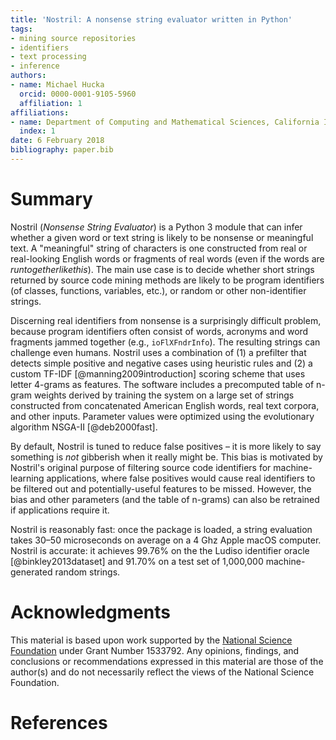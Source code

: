```yaml
---
title: 'Nostril: A nonsense string evaluator written in Python'
tags:
- mining source repositories
- identifiers
- text processing
- inference
authors:
- name: Michael Hucka
  orcid: 0000-0001-9105-5960
  affiliation: 1
affiliations:
- name: Department of Computing and Mathematical Sciences, California Institute of Technology, Pasadena, CA 91125, USA
  index: 1
date: 6 February 2018
bibliography: paper.bib
---
```


# Summary

Nostril (_Nonsense String Evaluator_) is a Python 3 module that can infer whether a given word or text string is likely to be nonsense or meaningful text.  A "meaningful" string of characters is one constructed from real or real-looking English words or fragments of real words (even if the words are _runtogetherlikethis_).  The main use case is to decide whether short strings returned by source code mining methods are likely to be program identifiers (of classes, functions, variables, etc.), or random or other non-identifier strings.

Discerning real identifiers from nonsense is a surprisingly difficult problem, because program identifiers often consist of words, acronyms and word fragments jammed together (e.g., `ioFlXFndrInfo`).  The resulting strings can challenge even humans.  Nostril uses a combination of (1) a prefilter that detects simple positive and negative cases using heuristic rules and (2) a custom TF-IDF [@manning2009introduction] scoring scheme that uses letter 4-grams as features.  The software includes a precomputed table of n-gram weights derived by training the system on a large set of strings constructed from concatenated American English words, real text corpora, and other inputs.  Parameter values were optimized using the evolutionary algorithm NSGA-II [@deb2000fast].

By default, Nostril is tuned to reduce false positives &ndash; it is more likely to say something is _not_ gibberish when it really might be.  This bias is motivated by Nostril's original purpose of filtering source code identifiers for machine-learning applications, where false positives would cause real identifiers to be filtered out and potentially-useful features to be missed.  However, the bias and other parameters (and the table of n-grams) can also be retrained if applications require it.

Nostril is reasonably fast: once the package is loaded,  a string evaluation takes 30&ndash;50 microseconds on average on a 4 Ghz Apple macOS computer.  Nostril is accurate: it achieves 99.76% on the the Ludiso identifier oracle [@binkley2013dataset] and 91.70% on a test set of 1,000,000 machine-generated random strings.


# Acknowledgments

This material is based upon work supported by the [National Science Foundation](https://nsf.gov) under Grant Number 1533792.  Any opinions, findings, and conclusions or recommendations expressed in this material are those of the author(s) and do not necessarily reflect the views of the National Science Foundation.


# References
